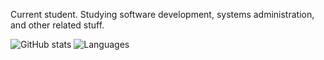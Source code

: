 Current student. Studying software development, systems administration, and other related stuff. 

![GitHub stats](https://github-readme-stats.vercel.app/api?username=bpetterborg&hide=stars&hide_title=true&count_private=true&include_all_commits=true) ![Languages](https://github-readme-stats.vercel.app/api/top-langs/?username=bpetterborg&layout=compact&hide_title=true&count_private=true)
